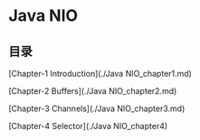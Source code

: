 # Java NIO 

## 目录

[Chapter-1 Introduction](./Java NIO_chapter1.md)

[Chapter-2 Buffers](./Java NIO_chapter2.md)

[Chapter-3 Channels](./Java NIO_chapter3.md)

[Chapter-4 Selector](./Java NIO_chapter4)